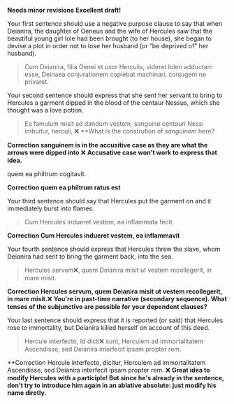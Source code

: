 **Needs minor revisions**
**Excellent draft!**


Your first sentence should use a negative purpose clause to say that when Deianira, the daughter of Oeneus and the wife of Hercules saw that the beautiful young girl Iole had been brought (to her house), she began to devise a plot in order not to lose her husband (or “be deprived of” her husband).

>Cum Deianira, filia Oenei et uxor Herculis, videret Iolen adductam esse, Deinaea conjurationem copiebat machinari, conjugem ne privaret.

Your second sentence should express that she sent her servant to bring to Hercules a garment dipped in the blood of the centaur Nessus, which she thought was a love potion.

>Ea famulum misit ad dandum vestem, 
sanguine centauri Nessi imbuitur, herculi, ❌ **What is the constrution of *sanguinem* here? 

**Correction  sanguinem is in the accusitive case as they are what the arrows were dipped into**   ❌ **Accusative case won't work to express that idea.**


quem ea philtrum cogitavit. 

**Correction quem ea philtrum ratus est**


Your third sentence should say that Hercules put the garment on and it immediately burst into flames.

>Cum Hercules indueret vestem, ea inflammata fecit.

**Correction Cum Hercules indueret vestem, ea inflammavit**


Your fourth sentence should express that Hercules threw the slave, whom Deianira had sent to bring the garment back, into the sea.

>Hercules servem❌, quem Deianira misit ut vestem recollegerit, in mare misit.

**Correction Hercules servum, quem Deianira misit ut vestem recollegerit, in mare misit.**❌ **You're in past-time narrative (secondary sequence).  What tenses of the subjunctive are possible for your dependent clauses?**

Your last sentence should express that it is reported (or said) that Hercules rose to immortality, but Deianira killed herself on account of this deed.

>Hercule interfecto, Id dicti❌  sunt, Herculem ad immortalitatem Ascendisse, sed Deianira interfecit ipsam propter rem.

**Correction Hercule interfecto, dicitur, Herculem ad immortalitatem Ascendisse, sed Deianira interfecit ipsam propter rem. ❌ **Great idea to modify Hercules with a participle!  But since he's already in the sentence, don't try to introduce him again in an ablative absolute:  just modify his name diretly.**
